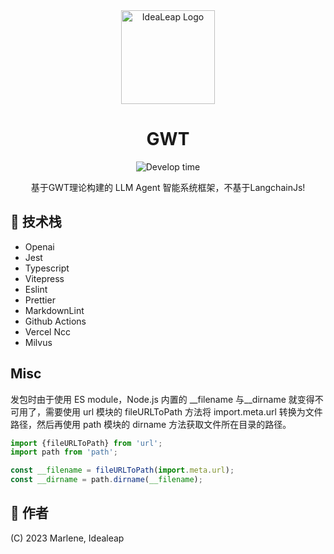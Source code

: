 <div align="center">
<img src="https://avatars.githubusercontent.com/u/129276618?s=200&v=4" height="150" width="150" alt="IdeaLeap Logo">
<h1>GWT</h1></div>

<p align="center">
<img src="https://wakatime.com/badge/user/5bfd81bc-9515-462b-a942-069791b283b7/project/af5f20a2-48c4-4ffb-81b8-7c330a9ee330.svg?style=flat-square"  alt="Develop time"/>

</p>
<p align="center">基于GWT理论构建的 LLM Agent 智能系统框架，不基于LangchainJs!</p>

## 🎨 技术栈

- Openai
- Jest
- Typescript
- Vitepress
- Eslint
- Prettier
- MarkdownLint
- Github Actions
- Vercel Ncc
- Milvus

## Misc

发包时由于使用 ES module，Node.js 内置的 __filename 与__dirname 就变得不可用了，需要使用 url 模块的 fileURLToPath 方法将 import.meta.url 转换为文件路径，然后再使用 path 模块的 dirname 方法获取文件所在目录的路径。

```js
import {fileURLToPath} from 'url';
import path from 'path';

const __filename = fileURLToPath(import.meta.url);
const __dirname = path.dirname(__filename);

```

## 📄 作者

(C) 2023 Marlene, Idealeap
